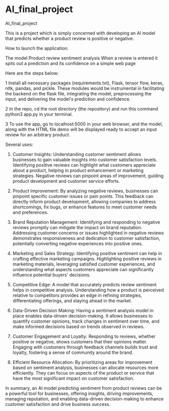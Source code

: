 # AI_final_project
AI_final_project

This is a project which is simply concerned with developing an AI model that predicts whether a product review is positive or negative. 

How to launch the application:

The model 
Product review sentiment analysis
When a review is entered it spits out a prediction and its confidence on a simple web page


Here are the steps below:

1 Install all necessary packages (requirements.txt), 
Flask, tensor flow, keras, nltk, pandas, and pickle. These modules would be instrumental in facilitating the backend on the flask file, integrating the model, preprocessing the input, and delivering the model's prediction and confidence. 

2
In the repo, cd the root directory (the repository) and run this command python3 app.py in your terminal. 

3
To use the app, go to localhost:5000 in your web browser, and the model, along with the HTML file demo will be displayed ready to accept an input review for an arbitrary product. 



Several uses:

1. Customer Insights:
Understanding customer sentiment allows businesses to gain valuable insights into customer satisfaction levels. Identifying positive reviews can highlight what customers appreciate about a product, helping in product enhancement or marketing strategies. Negative reviews can pinpoint areas of improvement, guiding product development and customer service efforts.

2. Product Improvement:
By analyzing negative reviews, businesses can pinpoint specific customer issues or pain points. This feedback can directly inform product development, allowing companies to address shortcomings, fix bugs, or enhance features to meet customer needs and preferences.

3. Brand Reputation Management:
Identifying and responding to negative reviews promptly can mitigate the impact on brand reputation. Addressing customer concerns or issues highlighted in negative reviews demonstrates responsiveness and dedication to customer satisfaction, potentially converting negative experiences into positive ones.

4. Marketing and Sales Strategy:
Identifying positive sentiment can help in crafting effective marketing campaigns. Highlighting positive reviews in marketing materials, leveraging satisfied customer experiences, and understanding what aspects customers appreciate can significantly influence potential buyers' decisions.

5. Competitive Edge:
A model that accurately predicts review sentiment helps in competitive analysis. Understanding how a product is perceived relative to competitors provides an edge in refining strategies, differentiating offerings, and staying ahead in the market.

6. Data-Driven Decision Making:
Having a sentiment analysis model in place enables data-driven decision-making. It allows businesses to quantify customer opinions, track changes in sentiment over time, and make informed decisions based on trends observed in reviews.

7. Customer Engagement and Loyalty:
Responding to reviews, whether positive or negative, shows customers that their opinions matter. Engaging with customers through feedback channels builds trust and loyalty, fostering a sense of community around the brand.

8. Efficient Resource Allocation:
By prioritizing areas for improvement based on sentiment analysis, businesses can allocate resources more efficiently. They can focus on aspects of the product or service that have the most significant impact on customer satisfaction.

In summary, an AI model predicting sentiment from product reviews can be a powerful tool for businesses, offering insights, driving improvements, managing reputation, and enabling data-driven decision-making to enhance customer satisfaction and drive business success.


